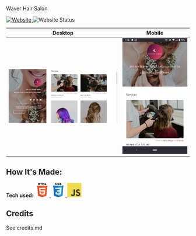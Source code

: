 Waver Hair Salon

<a href="https://waver-salon.netlify.app/" rel="nofollow">
    <img alt="Website" src="https://img.shields.io/static/v1?label=|&message=WEBSITE&color=cdf998&style=for-the-badge&logo=googlechrome&logo-color=white">
</a>

<img alt="Website Status" src="https://img.shields.io/website?style=flat-square&url=https%3A%2F%2Fwaver-salon.netlify.app%2F">

| Desktop | Mobile |
|---|---|
| <img src="waver-large.PNG"> | <img src="waver-mobile.PNG"> |

## How It's Made:

**Tech used:** <a href="https://www.w3.org/html/" target="_blank" rel="noreferrer"> <img src="https://raw.githubusercontent.com/devicons/devicon/master/icons/html5/html5-original-wordmark.svg" alt="html5" width="40" height="40"/> </a> <a href="https://www.w3schools.com/css/" target="_blank" rel="noreferrer"> <img src="https://raw.githubusercontent.com/devicons/devicon/master/icons/css3/css3-original-wordmark.svg" alt="css3" width="40" height="40"/> </a> <a href="https://developer.mozilla.org/en-US/docs/Web/JavaScript" target="_blank" rel="noreferrer"> <img src="https://raw.githubusercontent.com/devicons/devicon/master/icons/javascript/javascript-original.svg" alt="javascript" width="40" height="40"/> </a>

## Credits
See credits.md